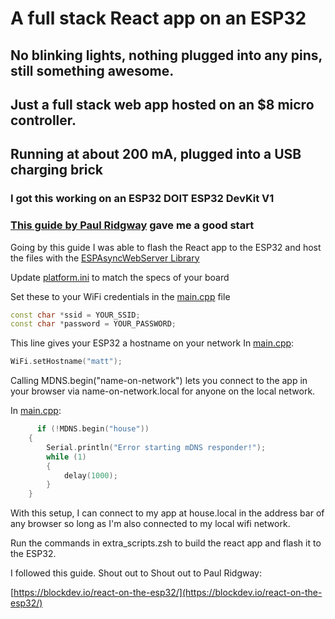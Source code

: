 
# A full stack React app on an ESP32
## No blinking lights, nothing plugged into any pins, still something awesome.
## Just a full stack web app hosted on an $8 micro controller.
## Running at about 200 mA, plugged into a USB charging brick
### I got this working on an ESP32 DOIT ESP32 DevKit V1
### [This guide by Paul Ridgway]((https://blockdev.io/react-on-the-esp32/)) gave me a good start
Going by this guide I was able to flash the React app to the ESP32 and host the files with the [ESPAsyncWebServer Library](https://github.com/lacamera/ESPAsyncWebServer)

Update [platform.ini](platformio.ini) to match the specs of your board

Set these to your WiFi credentials in the [main.cpp](src/main.cpp) file
```cpp
const char *ssid = YOUR_SSID;
const char *password = YOUR_PASSWORD;
```

This line gives your ESP32 a hostname on your network
In [main.cpp](src/main.cpp):
```cpp
WiFi.setHostname("matt");
```

Calling MDNS.begin("name-on-network") lets you connect to the app in your browser via name-on-network.local for anyone on the local network.

In [main.cpp](src/main.cpp):
```cpp
      if (!MDNS.begin("house"))
    {
        Serial.println("Error starting mDNS responder!");
        while (1)
        {
            delay(1000);
        }
    }
```

With this setup, I can connect to my app at house.local in the address bar of any browser so long as I'm also connected to my local wifi network.

Run the commands in extra_scripts.zsh to build the react app and flash it to the ESP32.  

I followed this guide. Shout out to Shout out to Paul Ridgway:

[https://blockdev.io/react-on-the-esp32/](https://blockdev.io/react-on-the-esp32/)
